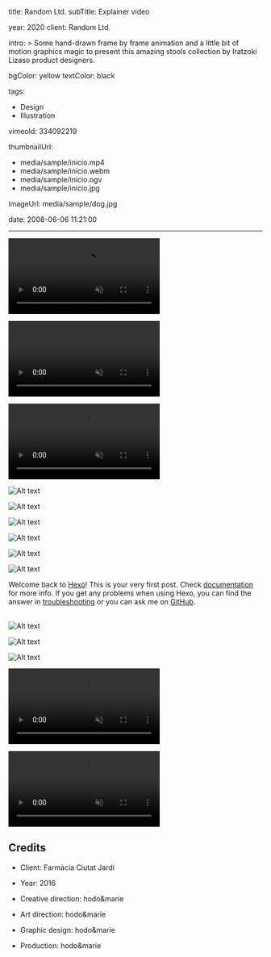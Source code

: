 title: Random Ltd.
subTitle: Explainer video

year: 2020
client: Random Ltd.

intro: >
  Some hand-drawn frame by frame animation and a little bit of motion graphics
  magic to present this amazing stools collection by Iratzoki Lizaso product
  designers.

bgColor: yellow
textColor: black

tags:
  - Design
  - Illustration

vimeoId: 334092219

thumbnailUrl:
  - media/sample/inicio.mp4
  - media/sample/inicio.webm
  - media/sample/inicio.ogv
  - media/sample/inicio.jpg

imageUrl: media/sample/dog.jpg



date: 2008-06-06 11:21:00

---



<!-- This is a 3x VIDEO gallery sample -->
<!-- Always add a linebreak between images -->
<!-- It needs three images between paragraph tags -->
<div class="gallery gallery-3">

<p>
	<video playsinline="playsinline" muted loop autoplay>
			<source src="/demo/media/sample/rabbit320.mp4" type="video/mp4">
			<source src="/demo/media/sample/rabbit320.webm" type="video/webm">
	</video>
</p>

<p>
	<video playsinline="playsinline" muted loop autoplay>
			<source src="/demo/media/sample/rabbit320.mp4" type="video/mp4">
			<source src="/demo/media/sample/rabbit320.webm" type="video/webm">
	</video>
</p>

<p>
	<video playsinline="playsinline" muted loop autoplay>
			<source src="/demo/media/sample/rabbit320.mp4" type="video/mp4">
			<source src="/demo/media/sample/rabbit320.webm" type="video/webm">
	</video>
</p>

</div>


<!-- This is a 3x gallery sample -->
<!-- Always add a linebreak between images -->
<!-- It needs three images between paragraph tags -->
<div class="gallery gallery-3">

![Alt text](http://placekitten.com/920/920 )

![Alt text](http://placekitten.com/910/910 )

![Alt text](http://placekitten.com/930/930 )

</div>


<!-- This is a 2x gallery sample -->
<!-- Always add a linebreak between images -->
<!-- It needs two images between paragraph tags -->
<div class="gallery gallery-2">

![Alt text](http://placekitten.com/650/420 )

![Alt text](http://placekitten.com/650/420 )


</div>


<!-- This is a 1x gallery sample -->
<!-- Always add a linebreak after the image -->
<!-- It needs one images between paragraph tags -->
<div class="gallery gallery-1">

![Alt text](http://placekitten.com/1330/600 )

</div>

<!-- For a proper separation with the next gallery, 
     you need to add a <br> tag after the last paragraph -->
Welcome back to [Hexo](https://hexo.io/)! This is your very first post. Check [documentation](https://hexo.io/docs/) for more info. If you get any problems when using Hexo, you can find the answer in [troubleshooting](https://hexo.io/docs/troubleshooting.html) or you can ask me on [GitHub](https://github.com/hexojs/hexo/issues).
<br><br>

<div class="gallery gallery-3">

![Alt text](http://placekitten.com/600/600 )

![Alt text](http://placekitten.com/800/800 )

![Alt text](http://placekitten.com/700/700 )

</div>

<!-- This is a 2x gallery VIDEO sample -->
<!-- Always add a linebreak between images -->
<!-- It needs two images between paragraph tags -->
<div class="gallery gallery-2">

<p>
	<video playsinline="playsinline" muted loop autoplay>
			<source src="/demo/media/sample/rabbit320.mp4" type="video/mp4">
			<source src="/demo/media/sample/rabbit320.webm" type="video/webm">
	</video>
</p>

<p>
	<video playsinline="playsinline" muted loop autoplay>
			<source src="/demo/media/sample/rabbit320.mp4" type="video/mp4">
			<source src="/demo/media/sample/rabbit320.webm" type="video/webm">
	</video>
</p>


</div>


<!-- Sample credits secion -->
## Credits

* Client: Farmàcia Ciutat Jardí
* Year: 2016


* Creative direction: hodo&marie
* Art direction: hodo&marie
* Graphic design: hodo&marie
* Production: hodo&marie